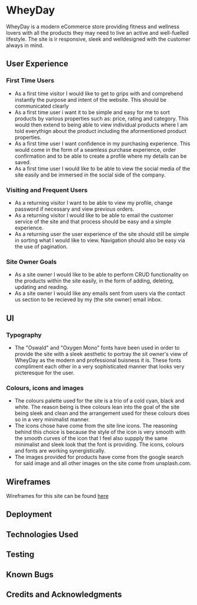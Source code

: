 # WheyDay
WheyDay is a modern eCommerce store providing fitness and wellness lovers with all the products they may need to live an active and well-fuelled lifestyle. The site is ir responsive, sleek and welldesigned with the customer always in mind. 

## User Experience 
### First Time Users
* As a first time visitor I would like to get to grips with and comprehend instantly the purpose and intent of the website. This should be communicated clearly
* As a first time user i want it to be simple and easy for me to sort products by various properties such as: price, rating and category. This would then extend to being able to view individual products where I am told everythign about the product including the aformentioned product properties.
* As a first time user I want confidence in my purchasing experience. This would come in the form of a seamless purchase experience, order confirmation and to be able to create a profile where my details can be saved.
* As a first time user I would like to be able to view the social media of the site easily and be immersed in the social side of the company.

### Visiting and Frequent Users 
* As a returning visitor I want to be able to view my profile, change password if necessary and view previous orders. 
* As a returning visitor I would like to be able to email the customer service of the site and that process should be easy and a simple experience. 
* As a returning user the user experience of the site should still be simple in sorting what I would like to view. Navigation should also be easy via the use of pagination.

### Site Owner Goals 
* As a site owner I would like to be able to perform CRUD functionality on the products within the site easily, in the form of adding, deleting, updating and reading.
* As a site owner I would like any emails sent from users via the contact us section to be recieved by my (the site owner) email inbox.

## UI
### Typography
*  The "Oswald" and "Oxygen Mono" fonts have been used in order to provide the site with a sleek aesthetic to portray the sit owner's view of WheyDay as the modern and professional buisness it is. These fonts compliment each other in a very sophisticated manner that looks very picteresque for the user. 

### Colours, icons and images
* The colours palette used for the site is a trio of a cold cyan, black and white. The reason being is thee colours lean into the goal of the site being sleek and clean and the arrangement used for these colours does so in a very minimalist manner. 
* The icons chose have come from the site line icons. The reasoning behind this choice is because the style of the icon is very smooth with the smooth curves of the icon that I feel also suppply the same minimalist and sleek look that the font is providing. The icons, colours and fonts are working synergistically.
* The images provided for products have come from the google search for said image and all other images on the site come from unsplash.com.

## Wireframes 
Wireframes for this site can be found [here](media/wireframes.md)
## Deployment 

## Technologies Used 

## Testing 

## Known Bugs 

## Credits and Acknowledgments



